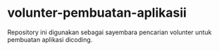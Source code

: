 # volunter-pembuatan-aplikasii
Repository ini digunakan sebagai sayembara pencarian volunter untuk pembuatan aplikasi dicoding.
